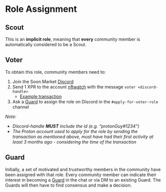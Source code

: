 # Role Assignment

## Scout

This is an **implicit role**, meaning that **every** community member is automatically considered to be a Scout.

## Voter

To obtain this role, community members need to:

1. Join the Soon.Market [Discord](https://discord.gg/KtVVaYy6b3)
1. Send 1 XPR to the account [nftwatch](https://www.protonscan.io/account/nftwatch) with the message `voter <discord-handle>`
    - [Example transaction](https://www.protonscan.io/transaction/6701e4a17965472e5e90348dcae42cf61d9b3796e13bd7de285f0654c81975c8)
1. Ask a [Guard](./roles.md#guard) to assign the role on Discord in the `#apply-for-voter-role` channel

*Note:*

- *Discord-handle **MUST** include the id (e.g. “protonGuy#1234”)*
- *The Proton account used to apply for the role by sending the transaction as mentioned above, must have had their first activity at least *3 months ago* - considering the time of the transaction*

## Guard

Initially, a set of motivated and trustworthy members in the community have been assigned with that role. Every community member can indicate their interest in becoming a [Guard](./roles.md#guard) in the chat or via DM to an existing Guard. The Guards will then have to find consensus and make a decision.